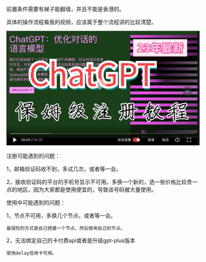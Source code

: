 
前置条件需要有梯子能翻墙，并且不能是香港的。

具体的操作流程看我的视频，应该属于整个流程讲的比较清楚。

[![img.png](images/1.png)](https://www.toutiao.com/video/7198345388946883107/)


注册可能遇到的问题：

1，邮箱验证码收不到，多试几次，或者等一会。

2，接收验证码的平台的手机号显示不可用。多换一个新的，选一些价格比较贵一点的地区。因为大家都是使用便宜的，导致该号码被大量使用。

使用中可能遇到的问题：

1，节点不可用，多换几个节点，或者等一会。

    最保险的方式是自己搭建一个节点，然后使用自己的节点。
    
2，无法绑定自己的卡付费api或者是升级gpt-plus版本
    
    使用delay信用卡可用。